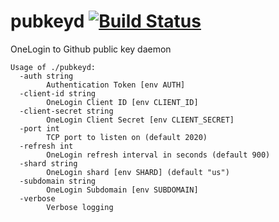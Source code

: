 # pubkeyd [![Build Status](https://travis-ci.org/lloesche/pubkeyd.svg?branch=master)](https://travis-ci.org/lloesche/pubkeyd)
OneLogin to Github public key daemon
```
Usage of ./pubkeyd:
  -auth string
        Authentication Token [env AUTH]
  -client-id string
        OneLogin Client ID [env CLIENT_ID]
  -client-secret string
        OneLogin Client Secret [env CLIENT_SECRET]
  -port int
        TCP port to listen on (default 2020)
  -refresh int
        OneLogin refresh interval in seconds (default 900)
  -shard string
        OneLogin shard [env SHARD] (default "us")
  -subdomain string
        OneLogin Subdomain [env SUBDOMAIN]
  -verbose
        Verbose logging
```
